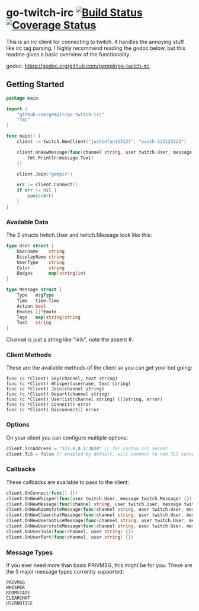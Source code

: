 # go-twitch-irc [![Build Status](https://travis-ci.org/gempir/go-twitch-irc.svg?branch=master)](https://travis-ci.org/gempir/go-twitch-irc) [![Coverage Status](https://coveralls.io/repos/github/gempir/go-twitch-irc/badge.svg?branch=master)](https://coveralls.io/github/gempir/go-twitch-irc?branch=master)

This is an irc client for connecting to twitch. It handles the annoying stuff like irc tag parsing.
I highly recommend reading the godoc below, but this readme gives a basic overview of the functionality.

godoc: https://godoc.org/github.com/gempir/go-twitch-irc

## Getting Started
```go
package main

import (
	"github.com/gempir/go-twitch-irc"
	"fmt"
)

func main() {
	client := twitch.NewClient("justinfan123123", "oauth:123123123")

	client.OnNewMessage(func(channel string, user twitch.User, message twitch.Message) {
		fmt.Println(message.Text)
	})

	client.Join("gempir")

	err := client.Connect()
	if err != nil {
		panic(err)
	}
}
```
### Available Data

The 2 structs twitch.User and twitch.Message look like this:
```go
type User struct {
	Username    string
	DisplayName string
	UserType    string
	Color       string
	Badges      map[string]int
}

type Message struct {
	Type   msgType
	Time   time.Time
	Action bool
	Emotes []*Emote
	Tags   map[string]string
	Text   string
}
```
Channel is just a string like "lirik", note the absent #.

### Client Methods

These are the available methods of the client so you can get your bot going:

	func (c *Client) Say(channel, text string)
	func (c *Client) Whisper(username, text string)
	func (c *Client) Join(channel string)
	func (c *Client) Depart(channel string)
	func (c *Client) Userlist(channel string) ([]string, error)
	func (c *Client) Connect() error
	func (c *Client) Disconnect() error

### Options

On your client you can configure multiple options:
```go
client.IrcAddress = "127.0.0.1:3030" // for custom irc server
client.TLS = false // enabled by default, will connect to non TLS server of twitch when off or the given client.IrcAddress
```
### Callbacks

These callbacks are available to pass to the client:
```go
client.OnConnect(func() {})
client.OnNewWhisper(func(user twitch.User, message twitch.Message) {})
client.OnNewMessage(func(channel string, user twitch.User, message twitch.Message) {})
client.OnNewRoomstateMessage(func(channel string, user twitch.User, message twitch.Message) {})
client.OnNewClearchatMessage(func(channel string, user twitch.User, message twitch.Message) {})
client.OnNewUsernoticeMessage(func(channel string, user twitch.User, message twitch.Message) {})
client.OnNewUserstateMessage(func(channel string, user twitch.User, message twitch.Message) {})
client.OnUserJoin(func(channel, user string) {})
client.OnUserPart(func(channel, user string) {})
```
### Message Types

If you ever need more than basic PRIVMSG, this might be for you.
These are the 5 major message types currently supported:

	PRIVMSG
	WHISPER
	ROOMSTATE
	CLEARCHAT
	USERNOTICE

